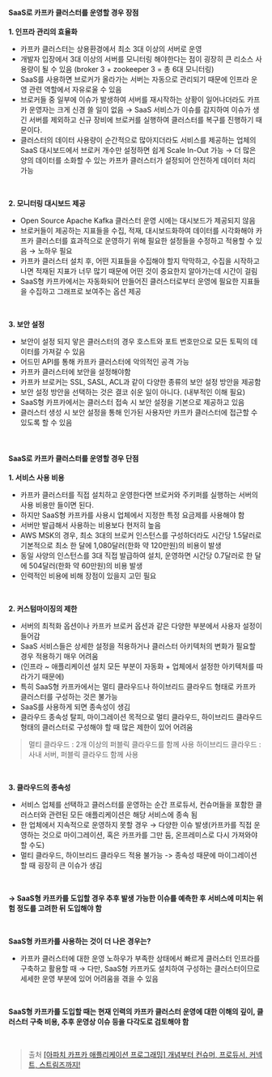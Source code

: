 #### SaaS로 카프카 클러스터를 운영할 경우 장점
**1. 인프라 관리의 효율화**
- 카프카 클러스터는 상용환경에서 최소 3대 이상의 서버로 운영
- 개발자 입장에서 3대 이상의 서버를 모니터링 해야한다는 점이 굉장히 큰 리소스 사용량이 될 수 있음 (broker 3 + zookeeper 3 = 총 6대 모니터링)
- SaaS를 사용하면 브로커가 올라가는 서버는 자동으로 관리되기 때문에 인프라 운영 관련 역할에서 자유로울 수 있음
- 브로커들 중 일부에 이슈가 발생하여 서버를 재시작하는 상황이 일어나더라도 카프카 운영자는 크게 신경 쓸 일이 없음 
  → SaaS 서비스가 이슈를 감지하여 이슈가 생긴 서버를 제외하고 신규 장비에 브로커를 실행하여 클러스터를 복구를 진행하기 때문이다. 
- 클러스터의 데이터 사용량이 순간적으로 많아지더라도 서비스를 제공하는 업체의 SaaS 대시보드에서 브로커 개수만 설정하면 쉽게 Scale In-Out 가능
  → 더 많은 양의 데이터를 소화할 수 있는 카프카 클러스터가 설정되어 안전하게 데이터 처리 가능

<br>

**2. 모니터링 대시보드 제공**
- Open Source Apache Kafka 클러스터 운영 시에는 대시보드가 제공되지 않음
- 브로커들이 제공하는 지표들을 수집, 적재, 대시보드화하여 데이터를 시각화해야 카프카 클러스터를 효과적으로 운영하기 위해 필요한 설정들을 수정하고 적용할 수 있음 → 노하우 필요
- 카프카 클러스터 설치 후, 어떤 지표들을 수집해야 할지 막막하고, 수집을 시작하고 나면 적재된 지표가 너무 많기 때문에 어떤 것이 중요한지 알아가는데 시간이 걸림
- SaaS형 카프카에서는 자동화되어 만들어진 클러스터로부터 운영에 필요한 지표들을 수집하고 그래프로 보여주는 옵션 제공

<br>

**3. 보안 설정**
- 보안이 설정 되지 앟은 클러스터의 경우 호스트와 포트 번호만으로 모든 토픽의 데이터를 가져갈 수 있음
- 어드민 API를 통해 카프카 클러스터에 악의적인 공격 가능
- 카프카 클러스터에 보안을 설정해야함 
- 카프카 브로커는 SSL, SASL, ACL과 같이 다양한 종류의 보안 설정 방안을 제공함
- 보안 설정 방안을 선택하는 것은 결코 쉬운 일이 아니다. (내부적인 이해 필요)
- SaaS형 카프카에서는 클러스터 접속 시 보안 설정을 기본으로 제공하고 있음
- 클러스터 생성 시 보안 설정을 통해 인가된 사용자만 카프카 클러스터에 접근할 수 있도록 할 수 있음
 
<br>

#### SaaS로 카프카 클러스터를 운영할 경우 단점
**1. 서비스 사용 비용**
- 카프카 클러스터를 직접 설치하고 운영한다면 브로커와 주키퍼를 실행하는 서버의 사용 비용만 들이면 된다. 
- 하지만 SaaS형 카프카를 사용시 업체에서 지정한 특정 요금제를 사용해야 함
- 서버만 발급해서 사용하는 비용보다 현저히 높음
- AWS MSK의 경우, 최소 3대의 브로커 인스턴스를 구성하더라도 시간당 1.5달러로 기본적으로 최소 한 달에 1,080달러(한화 약 120만원)의 비용이 발생
- 동일 사양의 인스턴스를 3대 직접 발급하여 설치, 운영하면 시간당 0.7달러로 한 달에 504달러(한화 약 60만원)의 비용 발생
- 인력적인 비용에 비해 장점이 있을지 고민 필요

<br>

**2. 커스텀마이징의 제한**
- 서버의 최적화 옵션이나 카프카 브로커 옵션과 같은 다양한 부분에서 사용자 설정이 들어감 
- SaaS 서비스들은 상세한 설정을 적용하거나 클러스터 아키텍처의 변화가 필요할 경우 적용하기 매우 어려움 
- (인프라 ~ 애플리케이션 설치 모든 부분이 자동화 + 업체에서 설정한 아키텍처를 따라가기 때문에)
- 특히 SaaS형 카프카에서는 멀티 클라우드나 하이브리드 클라우드 형태로 카프카 클러스터를 구성하는 것은 불가능
- SaaS를 사용하게 되면 종속성이 생김 
- 클라우드 종속성 탈피, 마이그레이션 목적으로 멀티 클라우드, 하이브리드 클라우드 형태의 클러스터로 구성해야 할 때 많은 제한이 있어 어려움

> 멀티 클라우드 : 2개 이상의 퍼블릭 클라우드를 함께 사용
> 하이브리드 클라우드 : 사내 서버, 퍼블릭 클라우드 함께 사용

<br> 

**3. 클라우드의 종속성**
- 서비스 업체를 선택하고 클러스터를 운영하는 순간 프로듀서, 컨슈머들을 포함한 클러스터와 관련된 모든 애플리케이션은 해당 서비스에 종속 됨 
- 한 업체에서 지속적으로 운영하지 못할 경우
  → 다양한 이슈 발생(카프카를 직접 운영하는 것으로 마이그레이션, 혹은 카프카를 그만 둠, 온프레미스로 다시 가져와야 할 수도)
- 멀티 클라우드, 하이브리드 클라우드 적용 불가능 -> 종속성 때문에 마이그레이션 할 때 굉장히 큰 이슈가 생김

<br>

**→ SaaS형 카프카를 도입할 경우 추후 발생 가능한 이슈를 예측한 후 서비스에 미치는 위험 정도를 고려한 뒤 도입해야 함**

<br>

**SaaS형 카프카를 사용하는 것이 더 나은 경우는?**
- 카프카 클러스터에 대한 운영 노하우가 부족한 상태에서 빠르게 클러스터 인프라를 구축하고 활용할 때
  → 다만, SaaS형 카프카도 설치하여 구성하는 클러스터이므로 세세한 운영 부분에 있어 어려움을 겪을 수 있음

<br>

**SaaS형 카프카를 도입할 때는 현재 인력의 카프카 클러스터 운영에 대한 이해의 깊이, 클러스터 구축 비용, 추후 운영상 이슈 등을 다각도로 검토해야 함**

<br>

> 출처
> [[아파치 카프카 애플리케이션 프로그래밍] 개념부터 컨슈머, 프로듀서, 커넥트, 스트림즈까지!](https://www.inflearn.com/course/%EC%95%84%ED%8C%8C%EC%B9%98-%EC%B9%B4%ED%94%84%EC%B9%B4-%EC%95%A0%ED%94%8C%EB%A6%AC%EC%BC%80%EC%9D%B4%EC%85%98-%ED%94%84%EB%A1%9C%EA%B7%B8%EB%9E%98%EB%B0%8D/dashboard)

